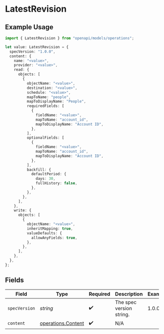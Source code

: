 # LatestRevision

## Example Usage

```typescript
import { LatestRevision } from "openapi/models/operations";

let value: LatestRevision = {
  specVersion: "1.0.0",
  content: {
    name: "<value>",
    provider: "<value>",
    read: {
      objects: [
        {
          objectName: "<value>",
          destination: "<value>",
          schedule: "<value>",
          mapToName: "people",
          mapToDisplayName: "People",
          requiredFields: [
            {
              fieldName: "<value>",
              mapToName: "account_id",
              mapToDisplayName: "Account ID",
            },
          ],
          optionalFields: [
            {
              fieldName: "<value>",
              mapToName: "account_id",
              mapToDisplayName: "Account ID",
            },
          ],
          backfill: {
            defaultPeriod: {
              days: 30,
              fullHistory: false,
            },
          },
        },
      ],
    },
    write: {
      objects: [
        {
          objectName: "<value>",
          inheritMapping: true,
          valueDefaults: {
            allowAnyFields: true,
          },
        },
      ],
    },
  },
};
```

## Fields

| Field                                                    | Type                                                     | Required                                                 | Description                                              | Example                                                  |
| -------------------------------------------------------- | -------------------------------------------------------- | -------------------------------------------------------- | -------------------------------------------------------- | -------------------------------------------------------- |
| `specVersion`                                            | *string*                                                 | :heavy_check_mark:                                       | The spec version string.                                 | 1.0.0                                                    |
| `content`                                                | [operations.Content](../../models/operations/content.md) | :heavy_check_mark:                                       | N/A                                                      |                                                          |